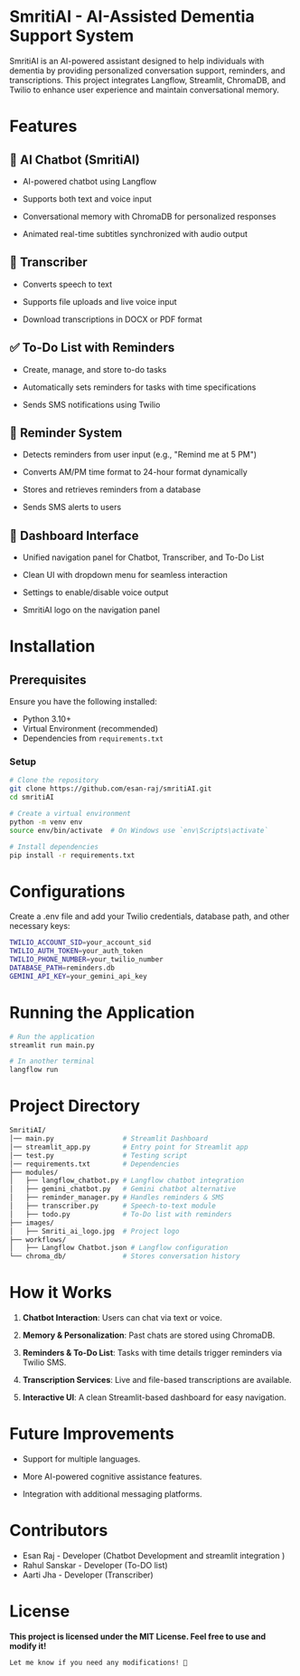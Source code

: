 # SmritiAI - AI-Assisted Dementia Support System

SmritiAI is an AI-powered assistant designed to help individuals with dementia by providing personalized conversation support, reminders, and transcriptions. This project integrates Langflow, Streamlit, ChromaDB, and Twilio to enhance user experience and maintain conversational memory.

# Features

## 🧠 AI Chatbot (SmritiAI)

- AI-powered chatbot using Langflow

- Supports both text and voice input

- Conversational memory with ChromaDB for personalized responses

- Animated real-time subtitles synchronized with audio output

## 📝 Transcriber

- Converts speech to text

- Supports file uploads and live voice input

- Download transcriptions in DOCX or PDF format

## ✅ To-Do List with Reminders

- Create, manage, and store to-do tasks

- Automatically sets reminders for tasks with time specifications

- Sends SMS notifications using Twilio

## 🔔 Reminder System

- Detects reminders from user input (e.g., "Remind me at 5 PM")

- Converts AM/PM time format to 24-hour format dynamically

- Stores and retrieves reminders from a database

- Sends SMS alerts to users

## 📌 Dashboard Interface

- Unified navigation panel for Chatbot, Transcriber, and To-Do List

- Clean UI with dropdown menu for seamless interaction

- Settings to enable/disable voice output

- SmritiAI logo on the navigation panel


# Installation
## Prerequisites
Ensure you have the following installed:
- Python 3.10+
- Virtual Environment (recommended)
- Dependencies from `requirements.txt`

### Setup
```bash
# Clone the repository
git clone https://github.com/esan-raj/smritiAI.git
cd smritiAI

# Create a virtual environment
python -m venv env
source env/bin/activate  # On Windows use `env\Scripts\activate`

# Install dependencies
pip install -r requirements.txt
```
# Configurations
Create a .env file and add your Twilio credentials, database path, and other necessary keys:
```bash
TWILIO_ACCOUNT_SID=your_account_sid
TWILIO_AUTH_TOKEN=your_auth_token
TWILIO_PHONE_NUMBER=your_twilio_number
DATABASE_PATH=reminders.db
GEMINI_API_KEY=your_gemini_api_key
```
# Running the Application
```bash
# Run the application
streamlit run main.py

# In another terminal 
langflow run
```
# Project Directory
```bash
SmritiAI/
│── main.py                 # Streamlit Dashboard
│── streamlit_app.py        # Entry point for Streamlit app
│── test.py                 # Testing script
│── requirements.txt        # Dependencies
├── modules/
│   ├── langflow_chatbot.py # Langflow chatbot integration
│   ├── gemini_chatbot.py   # Gemini chatbot alternative
│   ├── reminder_manager.py # Handles reminders & SMS
│   ├── transcriber.py      # Speech-to-text module
│   ├── todo.py             # To-Do list with reminders
├── images/
│   ├── Smriti_ai_logo.jpg  # Project logo
├── workflows/
│   ├── Langflow Chatbot.json # Langflow configuration
└── chroma_db/              # Stores conversation history
```
# How it Works
1. **Chatbot Interaction**: Users can chat via text or voice.

2. **Memory & Personalization**: Past chats are stored using ChromaDB.

3. **Reminders & To-Do List**: Tasks with time details trigger reminders via Twilio SMS.

4. **Transcription Services**: Live and file-based transcriptions are available.

5. **Interactive UI**: A clean Streamlit-based dashboard for easy navigation.

# Future Improvements
- Support for multiple languages.

- More AI-powered cognitive assistance features.

- Integration with additional messaging platforms.

# Contributors
- Esan Raj - Developer (Chatbot Development and streamlit integration )
- Rahul Sanskar - Developer (To-DO list) 
- Aarti Jha - Developer (Transcriber)

# License
**This project is licensed under the MIT License. Feel free to use and modify it!**

```bash
Let me know if you need any modifications! 🚀

